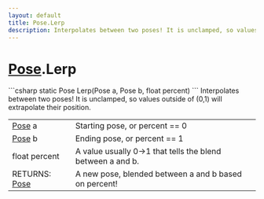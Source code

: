 ```yaml
---
layout: default
title: Pose.Lerp
description: Interpolates between two poses! It is unclamped, so values outside of (0,1) will extrapolate their position.
---
```

# [Pose]({{site.url}}/Pages/StereoKit/Pose.html).Lerp

<div class='signature' markdown='1'>
```csharp
static Pose Lerp(Pose a, Pose b, float percent)
```
Interpolates between two poses! It is unclamped, so values
outside of (0,1) will extrapolate their position.
</div>

|  |  |
|--|--|
|[Pose]({{site.url}}/Pages/StereoKit/Pose.html) a|Starting pose, or percent == 0|
|[Pose]({{site.url}}/Pages/StereoKit/Pose.html) b|Ending pose, or percent == 1|
|float percent|A value usually 0->1 that tells the blend             between a and b.|
|RETURNS: [Pose]({{site.url}}/Pages/StereoKit/Pose.html)|A new pose, blended between a and b based on percent!|




